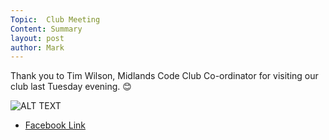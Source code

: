 ```yaml
---
Topic:  Club Meeting
Content: Summary
layout: post
author: Mark
---
```

Thank you to Tim Wilson, Midlands Code Club Co-ordinator for visiting our club last Tuesday evening. 😊

![ALT TEXT](https://scontent.fbhx6-1.fna.fbcdn.net/v/t1.6435-9/36852933_1613020978824996_2111008432080289792_n.jpg?_nc_cat=104&ccb=1-7&_nc_sid=dd63ad&_nc_ohc=bKldsqQGzPQAX_OYaLf&_nc_ht=scontent.fbhx6-1.fna&edm=AKK4YLsEAAAA&oh=00_AfBuZ0p9dJRW0RMuBAPoP6Jxo7Op9hEL4L2gsEEXx7poaw&oe=654E2965)

* [Facebook Link](https://www.facebook.com/1481985248595237/posts/1613020995491661/)


